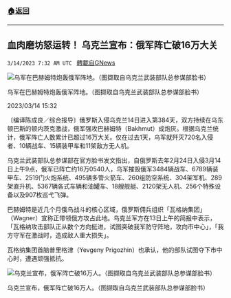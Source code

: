 ###  [:house:返回](README.md)
---


## 血肉磨坊怒运转！ 乌克兰宣布：俄军阵亡破16万大关
`3/14/2023 7:32 AM UTC ` [轉載自GNews](https://gnews.org/articles/1012618)


![乌军在巴赫姆特炮轰俄军阵地。（图撷取自乌克兰武装部队总参谋部脸书）](https://img.ltn.com.tw/Upload/news/600/2023/03/14/4239341_1_1.jpg "乌军在巴赫姆特炮轰俄军阵地。（图撷取自乌克兰武装部队总参谋部脸书）")

乌军在巴赫姆特炮轰俄军阵地。（图撷取自乌克兰武装部队总参谋部脸书）

2023/03/14 15:32

〔编译陈成良／综合报导〕俄罗斯入侵乌克兰14日进入第384天，双方持续在乌东顿巴斯的顿内茨克激战，俄军强攻巴赫姆特（Bakhmut）成炮灰。根据乌克兰统计，俄军阵亡人数累计已超过16万大关。仅在过去1天，乌军就歼灭720名入侵者、10辆战车、15辆装甲车和11架敌方无人机。

乌克兰武装部队总参谋部在官方脸书发文指出，自俄罗斯去年2月24日入侵3月14日上午9点，俄军已阵亡约16万0540人，乌军摧毁俄军3484辆战车、6789辆装甲车、2519门火炮系统、495辆多管火箭车、260组防空系统、304架军机、289架直升机、5367辆各式车辆和油罐车、18艘舰艇、2120架无人机、256个特殊设备以及907枚巡弋飞弹。

巴赫姆特是近几个月俄乌战斗的核心区域，俄罗斯佣兵组织「瓦格纳集团」（Wagner）宣称正带领俄方攻占此地。乌克兰军方在13日上午的简报中表示，「瓦格纳攻击部队正从数个方向挺进，试图突破我军防守阵地，攻向市中心」，「我方守军在激战时，造成敌人重大损失」。

瓦格纳集团首脑普里格津（Yevgeny Prigozhin）也承认，他的部队试图夺下市中心时，遭遇顽强抵抗。

![乌克兰宣布，俄军阵亡破16万人。（图撷取自乌克兰武装部队总参谋部脸书）](https://img.ltn.com.tw/Upload/news/600/2023/03/14/4239341_2_1.jpg "乌克兰宣布，俄军阵亡破16万人。（图撷取自乌克兰武装部队总参谋部脸书）")

乌克兰宣布，俄军阵亡破16万人。（图撷取自乌克兰武装部队总参谋部脸书）

